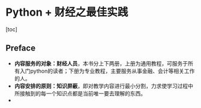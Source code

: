 # Python + 财经之最佳实践

[toc]

## Preface

- **内容服务的对象：财经人员**，本书分上下两册，上册为通用教程，可服务于所有入门python的读者；下册为专业教程，主要服务从事金融、会计等相关工作的人。
- **内容安排的原则：知识屏蔽**，即对教学内容进行最小分割，力求使学习过程中所接触到的每一个知识点都是当前唯一要去理解的东西。
-
